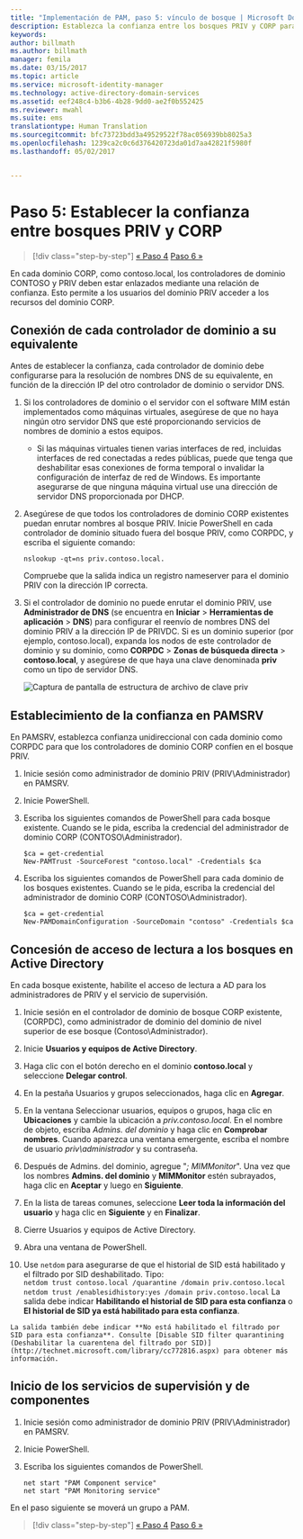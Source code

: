 ```yaml
---
title: "Implementación de PAM, paso 5: vínculo de bosque | Microsoft Docs"
description: Establezca la confianza entre los bosques PRIV y CORP para que los usuarios con privilegios en PRIV puedan seguir teniendo acceso a los recursos de CORP.
keywords: 
author: billmath
ms.author: billmath
manager: femila
ms.date: 03/15/2017
ms.topic: article
ms.service: microsoft-identity-manager
ms.technology: active-directory-domain-services
ms.assetid: eef248c4-b3b6-4b28-9dd0-ae2f0b552425
ms.reviewer: mwahl
ms.suite: ems
translationtype: Human Translation
ms.sourcegitcommit: bfc73723bdd3a49529522f78ac056939bb8025a3
ms.openlocfilehash: 1239ca2c0c6d376420723da01d7aa42821f5980f
ms.lasthandoff: 05/02/2017


---
```


# <a name="step-5--establish-trust-between-priv-and-corp-forests"></a>Paso 5: Establecer la confianza entre bosques PRIV y CORP

>[!div class="step-by-step"]
[« Paso 4](step-4-install-mim-components-on-pam-server.md)
[Paso 6 »](step-6-transition-group-to-pam.md)


En cada dominio CORP, como contoso.local, los controladores de dominio CONTOSO y PRIV deben estar enlazados mediante una relación de confianza. Esto permite a los usuarios del dominio PRIV acceder a los recursos del dominio CORP.

## <a name="connect-each-domain-controller-to-its-counterpart"></a>Conexión de cada controlador de dominio a su equivalente

Antes de establecer la confianza, cada controlador de dominio debe configurarse para la resolución de nombres DNS de su equivalente, en función de la dirección IP del otro controlador de dominio o servidor DNS.

1.  Si los controladores de dominio o el servidor con el software MIM están implementados como máquinas virtuales, asegúrese de que no haya ningún otro servidor DNS que esté proporcionando servicios de nombres de dominio a estos equipos.
    - Si las máquinas virtuales tienen varias interfaces de red, incluidas interfaces de red conectadas a redes públicas, puede que tenga que deshabilitar esas conexiones de forma temporal o invalidar la configuración de interfaz de red de Windows. Es importante asegurarse de que ninguna máquina virtual use una dirección de servidor DNS proporcionada por DHCP.

2.  Asegúrese de que todos los controladores de dominio CORP existentes puedan enrutar nombres al bosque PRIV. Inicie PowerShell en cada controlador de dominio situado fuera del bosque PRIV, como CORPDC, y escriba el siguiente comando:

    ```
    nslookup -qt=ns priv.contoso.local.
    ```
    Compruebe que la salida indica un registro nameserver para el dominio PRIV con la dirección IP correcta.

3.  Si el controlador de dominio no puede enrutar el dominio PRIV, use **Administrador de DNS** (se encuentra en **Iniciar** > **Herramientas de aplicación** > **DNS**) para configurar el reenvío de nombres DNS del dominio PRIV a la dirección IP de PRIVDC. Si es un dominio superior (por ejemplo, contoso.local), expanda los nodos de este controlador de dominio y su dominio, como **CORPDC** > **Zonas de búsqueda directa** > **contoso.local**, y asegúrese de que haya una clave denominada **priv** como un tipo de servidor DNS.

    ![Captura de pantalla de estructura de archivo de clave priv](./media/PAM_GS_DNS_Manager.png)

## <a name="establish-trust-on-pamsrv"></a>Establecimiento de la confianza en PAMSRV

En PAMSRV, establezca confianza unidireccional con cada dominio como CORPDC para que los controladores de dominio CORP confíen en el bosque PRIV.

1. Inicie sesión como administrador de dominio PRIV (PRIV\Administrador) en PAMSRV.

2.  Inicie PowerShell.

3.  Escriba los siguientes comandos de PowerShell para cada bosque existente. Cuando se le pida, escriba la credencial del administrador de dominio CORP (CONTOSO\Administrador).

    ```
    $ca = get-credential
    New-PAMTrust -SourceForest "contoso.local" -Credentials $ca
    ```

4.  Escriba los siguientes comandos de PowerShell para cada dominio de los bosques existentes. Cuando se le pida, escriba la credencial del administrador de dominio CORP (CONTOSO\Administrador).

    ```
    $ca = get-credential
    New-PAMDomainConfiguration -SourceDomain "contoso" -Credentials $ca
    ```

## <a name="give-forests-read-access-to-active-directory"></a>Concesión de acceso de lectura a los bosques en Active Directory

En cada bosque existente, habilite el acceso de lectura a AD para los administradores de PRIV y el servicio de supervisión.

1.  Inicie sesión en el controlador de dominio de bosque CORP existente, (CORPDC), como administrador de dominio del dominio de nivel superior de ese bosque (Contoso\Administrador).  
2.  Inicie **Usuarios y equipos de Active Directory**.  
3.  Haga clic con el botón derecho en el dominio **contoso.local** y seleccione **Delegar control**.  
4.  En la pestaña Usuarios y grupos seleccionados, haga clic en **Agregar**.  
5.  En la ventana Seleccionar usuarios, equipos o grupos, haga clic en **Ubicaciones** y cambie la ubicación a *priv.contoso.local*.  En el nombre de objeto, escriba *Admins. del dominio* y haga clic en **Comprobar nombres**. Cuando aparezca una ventana emergente, escriba el nombre de usuario *priv\administrador* y su contraseña.  
6.  Después de Admins. del dominio, agregue "*; MIMMonitor*". Una vez que los nombres **Admins. del dominio** y **MIMMonitor** estén subrayados, haga clic en **Aceptar** y luego en **Siguiente**.  
7.  En la lista de tareas comunes, seleccione **Leer toda la información del usuario** y haga clic en **Siguiente** y en **Finalizar**.  
8.  Cierre Usuarios y equipos de Active Directory.

9.  Abra una ventana de PowerShell.  
10.  Use `netdom` para asegurarse de que el historial de SID está habilitado y el filtrado por SID deshabilitado. Tipo:  
    ```
    netdom trust contoso.local /quarantine /domain priv.contoso.local
    netdom trust /enablesidhistory:yes /domain priv.contoso.local
    ```
    La salida debe indicar **Habilitando el historial de SID para esta confianza** o **El historial de SID ya está habilitado para esta confianza**.

    La salida también debe indicar **No está habilitado el filtrado por SID para esta confianza**. Consulte [Disable SID filter quarantining (Deshabilitar la cuarentena del filtrado por SID)](http://technet.microsoft.com/library/cc772816.aspx) para obtener más información.

## <a name="start-the-monitoring-and-component-services"></a>Inicio de los servicios de supervisión y de componentes

1.  Inicie sesión como administrador de dominio PRIV (PRIV\Administrador) en PAMSRV.

2.  Inicie PowerShell.

3.  Escriba los siguientes comandos de PowerShell.

    ```
    net start "PAM Component service"
    net start "PAM Monitoring service"
    ```

En el paso siguiente se moverá un grupo a PAM.

>[!div class="step-by-step"]
[« Paso 4](step-4-install-mim-components-on-pam-server.md)
[Paso 6 »](step-6-transition-group-to-pam.md)

